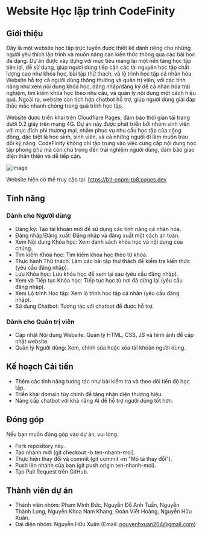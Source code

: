 # Website Học lập trình CodeFinity

## Giới thiệu

Đây là một website học tập trực tuyến được thiết kế dành riêng cho những người yêu thích lập trình và muốn nâng cao kiến thức thông qua các bài học đa dạng. Dự án được xây dựng với mục tiêu mang lại một nền tảng học tập tiện lợi, dễ sử dụng, giúp người dùng tiếp cận các tài nguyên học tập chất lượng cao như khóa học, bài tập thử thách, và lộ trình học tập cá nhân hóa. Website hỗ trợ cả người dùng thông thường và quản trị viên, với các tính năng như xem nội dung khóa học, đăng nhập/đăng ký để cá nhân hóa trải nghiệm, tìm kiếm khóa học theo nhu cầu, và quản lý nội dung một cách hiệu quả. Ngoài ra, website còn tích hợp chatbot hỗ trợ, giúp người dùng giải đáp thắc mắc nhanh chóng trong quá trình học tập.

Website được triển khai trên Cloudflare Pages, đảm bảo thời gian tải trang dưới 0.2 giây trên mạng 4G. Dự án này được phát triển bởi nhóm sinh viên với mục đích phi thương mại, nhằm phục vụ nhu cầu học tập của cộng đồng, đặc biệt là học sinh, sinh viên, và cả những người đi làm muốn trau dồi kỹ năng. CodeFinity không chỉ tập trung vào việc cung cấp nội dung học tập phong phú mà còn chú trọng đến trải nghiệm người dùng, đảm bảo giao diện thân thiện và dễ tiếp cận.

![image](https://github.com/user-attachments/assets/4e9f1139-a2ab-4f27-9397-1a94a2bd327f)




Website hiện có thể truy cập tại: https://btl-cnpm-to8.pages.dev

## Tính năng

### Dành cho Người dùng
- Đăng ký: Tạo tài khoản mới để sử dụng các tính năng cá nhân hóa.
- Đăng nhập/Đăng xuất: Đăng nhập và đăng xuất một cách an toàn.
- Xem Nội dung Khóa học: Xem danh sách khóa học và nội dung của chúng.
- Tìm kiếm Khóa học: Tìm kiếm khóa học theo từ khóa.
- Thực hành Thử thách: Làm các bài tập thử thách để kiểm tra kiến thức (yêu cầu đăng nhập).
- Lưu Khóa học: Lưu khóa học để xem lại sau (yêu cầu đăng nhập).
- Xem và Tiếp tục Khóa học: Tiếp tục học từ nơi đã dừng lại (yêu cầu đăng nhập).
- Xem Lộ trình Học tập: Xem lộ trình học tập cá nhân (yêu cầu đăng nhập).
- Sử dụng Chatbot: Tương tác với chatbot để được hỗ trợ.

 ### Dành cho Quản trị viên
- Cập nhật Nội dung Website: Quản lý HTML, CSS, JS và hình ảnh để cập nhật website.
- Quản lý Người dùng: Xem, chỉnh sửa hoặc xóa tài khoản người dùng.

## Kế hoạch Cải tiến
- Thêm các tính năng tương tác như bài kiểm tra và theo dõi tiến độ học tập.
- Triển khai domain tùy chỉnh để tăng nhận diện thương hiệu.
- Nâng cấp chatbot với khả năng AI để hỗ trợ người dùng tốt hơn.
  
## Đóng góp
Nếu bạn muốn đóng góp vào dự án, vui lòng:
- Fork repository này.
- Tạo nhánh mới (git checkout -b ten-nhanh-moi).
- Thực hiện thay đổi và commit (git commit -m "Mô tả thay đổi").
- Push lên nhánh của bạn (git push origin ten-nhanh-moi).
- Tạo Pull Request trên GitHub.

## Thành viên dự án
- Thành viên nhóm: Phạm Minh Đức, Nguyễn Đỗ Anh Tuấn, Nguyễn Thành Long, Nguyễn Khoa Nam Khang, Đoàn Viết Hoàng, Nguyễn Hữu Xuân.
- Đại diện nhóm: Nguyễn Hữu Xuân (Email: nguyenhxuan204@gmail.com)
